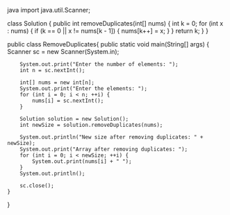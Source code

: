 java
import java.util.Scanner;

class Solution {
    public int removeDuplicates(int[] nums) {
        int k = 0;
        for (int x : nums) {
            if (k == 0 || x != nums[k - 1]) {
                nums[k++] = x;
            }
        }
        return k;
    }
}

public class RemoveDuplicates{
    public static void main(String[] args) {
        Scanner sc = new Scanner(System.in);

        System.out.print("Enter the number of elements: ");
        int n = sc.nextInt();
        
        int[] nums = new int[n];
        System.out.print("Enter the elements: ");
        for (int i = 0; i < n; ++i) {
            nums[i] = sc.nextInt();
        }

        Solution solution = new Solution();
        int newSize = solution.removeDuplicates(nums);

        System.out.println("New size after removing duplicates: " + newSize);
        System.out.print("Array after removing duplicates: ");
        for (int i = 0; i < newSize; ++i) {
            System.out.print(nums[i] + " ");
        }
        System.out.println();

        sc.close();
    }
}

